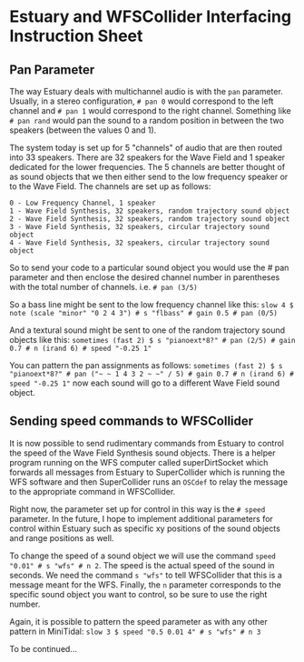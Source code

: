# Estuary and WFSCollider Interfacing Instruction Sheet

## Pan Parameter

The way Estuary deals with multichannel audio is with the `pan` parameter. Usually, in a stereo configuration, `# pan 0` would correspond to the left channel and `# pan 1` would correspond to the right channel. Something like `# pan rand` would pan the sound to a random position in between the two speakers (between the values 0 and 1).

The system today is set up for 5 "channels" of audio that are then routed into 33 speakers. There are 32 speakers for the Wave Field and 1 speaker dedicated for the lower frequencies. The 5 channels are better thought of as sound objects that we then either send to the low frequency speaker or to the Wave Field. The channels are set up as follows:

```
0 - Low Frequency Channel, 1 speaker
1 - Wave Field Synthesis, 32 speakers, random trajectory sound object
2 - Wave Field Synthesis, 32 speakers, random trajectory sound object
3 - Wave Field Synthesis, 32 speakers, circular trajectory sound object
4 - Wave Field Synthesis, 32 speakers, circular trajectory sound object
```

So to send your code to a particular sound object you would use the # pan parameter and then enclose the desired channel number in parentheses with the total number of channels. i.e. `# pan (3/5)`

So a bass line might be sent to the low frequency channel like this: `slow 4 $ note (scale "minor" "0 2 4 3") # s "flbass" # gain 0.5 # pan (0/5)`

And a textural sound might be sent to one of the random trajectory sound objects like this: `sometimes (fast 2) $ s "pianoext*8?" # pan (2/5) # gain 0.7 # n (irand 6) # speed "-0.25 1"`

You can pattern the pan assignments as follows: `sometimes (fast 2) $ s "pianoext*8?" # pan ("~ ~ 1 4 3 2 ~ ~" / 5) # gain 0.7 # n (irand 6) # speed "-0.25 1"` now each sound will go to a different Wave Field sound object.

## Sending speed commands to WFSCollider

It is now possible to send rudimentary commands from Estuary to control the speed of the Wave Field Synthesis sound objects. There is a helper program running on the WFS computer called superDirtSocket which forwards all messages from Estuary to SuperCollider which is running the WFS software and then SuperCollider runs an `OSCdef` to relay the message to the appropriate command in WFSCollider.

Right now, the parameter set up for control in this way is the `# speed` parameter. In the future, I hope to implement additional parameters for control within Estuary such as specific xy positions of the sound objects and range positions as well.

To change the speed of a sound object we will use the command `speed "0.01" # s "wfs" # n 2`. The speed is the actual speed of the sound in seconds. We need the command `s "wfs"` to tell WFSCollider that this is a message meant for the WFS. Finally, the `n` parameter corresponds to the specific sound object you want to control, so be sure to use the right number.

Again, it is possible to pattern the speed parameter as with any other pattern in MiniTidal: `slow 3 $ speed "0.5 0.01 4" # s "wfs" # n 3`

To be continued...
